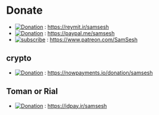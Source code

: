 # Donate
* [![Donation](https://img.shields.io/badge/reymit-donate-purple.svg)](https://reymit.ir/samsesh) :
  https://reymit.ir/samsesh
* [![Donation](https://img.shields.io/badge/PAYPAL-donate-blue.svg)](https://paypal.me/samsesh) :
  https://paypal.me/samsesh
* [![subscribe](https://img.shields.io/badge/patreon-subscribe-red.svg)](https://www.patreon.com/SamSesh) :
  https://www.patreon.com/SamSesh
## crypto
* [![Donation](https://img.shields.io/badge/cryptocurrency-donate-yellow.svg)](https://nowpayments.io/donation/samsesh) :
  https://nowpayments.io/donation/samsesh
## Toman or Rial
* [![Donation](https://img.shields.io/badge/IDPay-donate-blue.svg)](https://idpay.ir/samsesh) :
 https://idpay.ir/samsesh
